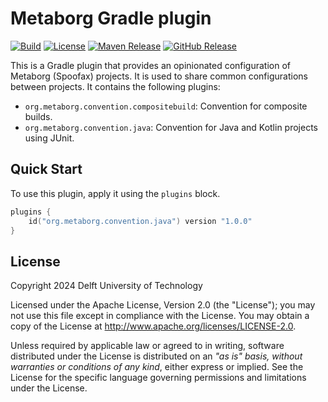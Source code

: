 # Metaborg Gradle plugin
[![Build][github-build-badge]][github-build]
[![License][license-badge]][license]
[![Maven Release][maven-release-badge]][maven-release]
[![GitHub Release][github-release-badge]][github-release]

This is a Gradle plugin that provides an opinionated configuration of Metaborg (Spoofax) projects. It is used to share common configurations between projects. It contains the following plugins:

- `org.metaborg.convention.compositebuild`: Convention for composite builds.
- `org.metaborg.convention.java`: Convention for Java and Kotlin projects using JUnit.


## Quick Start
To use this plugin, apply it using the `plugins` block.

```kotlin
plugins {
    id("org.metaborg.convention.java") version "1.0.0"
}
```


## License
Copyright 2024 Delft University of Technology

Licensed under the Apache License, Version 2.0 (the "License"); you may not use this file except in compliance with the License. You may obtain a copy of the License at <http://www.apache.org/licenses/LICENSE-2.0>.

Unless required by applicable law or agreed to in writing, software distributed under the License is distributed on an _"as is" basis, without warranties or conditions of any kind_, either express or implied. See the License for the specific language governing permissions and limitations under the License.


[github-build-badge]: https://github.com/metaborg/metaborg-gradle/actions/workflows/build.yml/badge.svg
[github-build]: https://github.com/metaborg/metaborg-gradle/actions
[license-badge]: https://img.shields.io/github/license/metaborg/metaborg-gradle
[license]: https://github.com/metaborg/metaborg-gradle/blob/main/LICENSE
[maven-release-badge]: https://img.shields.io/maven-central/v/com.example/myapp
[maven-release]: https://mvnrepository.com/artifact/com.example/myapp
[github-release-badge]: https://img.shields.io/github/v/release/metaborg/metaborg-gradle
[github-release]: https://github.com/metaborg/metaborg-gradle/releases